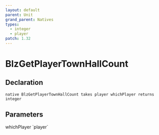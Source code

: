 ```yaml
---
layout: default
parent: Unit
grand_parent: Natives
types:
  - integer
  - player
patch: 1.32
---
```


# BlzGetPlayerTownHallCount

## Declaration

```
native BlzGetPlayerTownHallCount takes player whichPlayer returns integer
```

## Parameters
<dl>
  <dt>whichPlayer `player`</dt>
  <dd></dd>
</dl>
